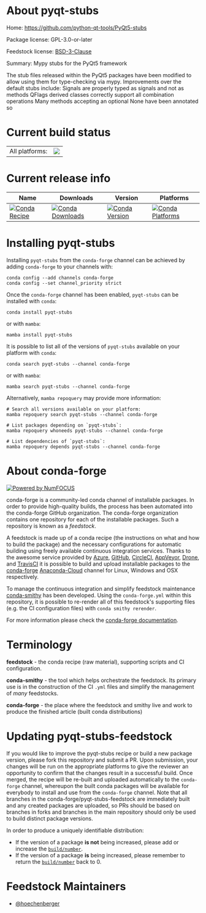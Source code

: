 About pyqt-stubs
================

Home: https://github.com/python-qt-tools/PyQt5-stubs

Package license: GPL-3.0-or-later

Feedstock license: [BSD-3-Clause](https://github.com/conda-forge/pyqt-stubs-feedstock/blob/main/LICENSE.txt)

Summary: Mypy stubs for the PyQt5 framework

The stub files released within the PyQt5 packages have been modified to allow using them for type-checking via mypy.
Improvements over the default stubs include:
Signals are properly typed as signals and not as methods
QFlags derived classes correctly support all combination operations
Many methods accepting an optional None have been annotated so


Current build status
====================


<table><tr><td>All platforms:</td>
    <td>
      <a href="https://dev.azure.com/conda-forge/feedstock-builds/_build/latest?definitionId=16486&branchName=main">
        <img src="https://dev.azure.com/conda-forge/feedstock-builds/_apis/build/status/pyqt-stubs-feedstock?branchName=main">
      </a>
    </td>
  </tr>
</table>

Current release info
====================

| Name | Downloads | Version | Platforms |
| --- | --- | --- | --- |
| [![Conda Recipe](https://img.shields.io/badge/recipe-pyqt--stubs-green.svg)](https://anaconda.org/conda-forge/pyqt-stubs) | [![Conda Downloads](https://img.shields.io/conda/dn/conda-forge/pyqt-stubs.svg)](https://anaconda.org/conda-forge/pyqt-stubs) | [![Conda Version](https://img.shields.io/conda/vn/conda-forge/pyqt-stubs.svg)](https://anaconda.org/conda-forge/pyqt-stubs) | [![Conda Platforms](https://img.shields.io/conda/pn/conda-forge/pyqt-stubs.svg)](https://anaconda.org/conda-forge/pyqt-stubs) |

Installing pyqt-stubs
=====================

Installing `pyqt-stubs` from the `conda-forge` channel can be achieved by adding `conda-forge` to your channels with:

```
conda config --add channels conda-forge
conda config --set channel_priority strict
```

Once the `conda-forge` channel has been enabled, `pyqt-stubs` can be installed with `conda`:

```
conda install pyqt-stubs
```

or with `mamba`:

```
mamba install pyqt-stubs
```

It is possible to list all of the versions of `pyqt-stubs` available on your platform with `conda`:

```
conda search pyqt-stubs --channel conda-forge
```

or with `mamba`:

```
mamba search pyqt-stubs --channel conda-forge
```

Alternatively, `mamba repoquery` may provide more information:

```
# Search all versions available on your platform:
mamba repoquery search pyqt-stubs --channel conda-forge

# List packages depending on `pyqt-stubs`:
mamba repoquery whoneeds pyqt-stubs --channel conda-forge

# List dependencies of `pyqt-stubs`:
mamba repoquery depends pyqt-stubs --channel conda-forge
```


About conda-forge
=================

[![Powered by
NumFOCUS](https://img.shields.io/badge/powered%20by-NumFOCUS-orange.svg?style=flat&colorA=E1523D&colorB=007D8A)](https://numfocus.org)

conda-forge is a community-led conda channel of installable packages.
In order to provide high-quality builds, the process has been automated into the
conda-forge GitHub organization. The conda-forge organization contains one repository
for each of the installable packages. Such a repository is known as a *feedstock*.

A feedstock is made up of a conda recipe (the instructions on what and how to build
the package) and the necessary configurations for automatic building using freely
available continuous integration services. Thanks to the awesome service provided by
[Azure](https://azure.microsoft.com/en-us/services/devops/), [GitHub](https://github.com/),
[CircleCI](https://circleci.com/), [AppVeyor](https://www.appveyor.com/),
[Drone](https://cloud.drone.io/welcome), and [TravisCI](https://travis-ci.com/)
it is possible to build and upload installable packages to the
[conda-forge](https://anaconda.org/conda-forge) [Anaconda-Cloud](https://anaconda.org/)
channel for Linux, Windows and OSX respectively.

To manage the continuous integration and simplify feedstock maintenance
[conda-smithy](https://github.com/conda-forge/conda-smithy) has been developed.
Using the ``conda-forge.yml`` within this repository, it is possible to re-render all of
this feedstock's supporting files (e.g. the CI configuration files) with ``conda smithy rerender``.

For more information please check the [conda-forge documentation](https://conda-forge.org/docs/).

Terminology
===========

**feedstock** - the conda recipe (raw material), supporting scripts and CI configuration.

**conda-smithy** - the tool which helps orchestrate the feedstock.
                   Its primary use is in the construction of the CI ``.yml`` files
                   and simplify the management of *many* feedstocks.

**conda-forge** - the place where the feedstock and smithy live and work to
                  produce the finished article (built conda distributions)


Updating pyqt-stubs-feedstock
=============================

If you would like to improve the pyqt-stubs recipe or build a new
package version, please fork this repository and submit a PR. Upon submission,
your changes will be run on the appropriate platforms to give the reviewer an
opportunity to confirm that the changes result in a successful build. Once
merged, the recipe will be re-built and uploaded automatically to the
`conda-forge` channel, whereupon the built conda packages will be available for
everybody to install and use from the `conda-forge` channel.
Note that all branches in the conda-forge/pyqt-stubs-feedstock are
immediately built and any created packages are uploaded, so PRs should be based
on branches in forks and branches in the main repository should only be used to
build distinct package versions.

In order to produce a uniquely identifiable distribution:
 * If the version of a package **is not** being increased, please add or increase
   the [``build/number``](https://docs.conda.io/projects/conda-build/en/latest/resources/define-metadata.html#build-number-and-string).
 * If the version of a package **is** being increased, please remember to return
   the [``build/number``](https://docs.conda.io/projects/conda-build/en/latest/resources/define-metadata.html#build-number-and-string)
   back to 0.

Feedstock Maintainers
=====================

* [@hoechenberger](https://github.com/hoechenberger/)

